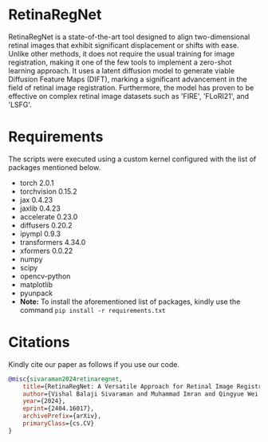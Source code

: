 # RetinaRegNet
RetinaRegNet is a state-of-the-art tool designed to align two-dimensional retinal images that exhibit significant displacement or shifts with ease. Unlike other methods, it does not require the usual training for image registration, making it one of the few tools to implement a zero-shot learning approach. It uses a latent diffusion model to generate viable Diffusion Feature Maps (DIFT), marking a significant advancement in the field of retinal image registration. Furthermore, the model has proven to be effective on complex retinal image datasets such as 'FIRE', 'FLoRI21', and 'LSFG'.
# Requirements
The scripts were executed using a custom kernel configured with the list of packages mentioned below.
* torch 2.0.1
* torchvision 0.15.2
* jax 0.4.23
* jaxlib 0.4.23
* accelerate 0.23.0
* diffusers 0.20.2
* ipympl 0.9.3
* transformers 4.34.0
* xformers 0.0.22
* numpy
* scipy
* opencv-python
* matplotlib
* pyunpack
* **Note:** To install the aforementioned list of packages, kindly use the command `pip install -r requirements.txt`
# Citations
Kindly cite our paper as follows if you use our code.
```bibtex
@misc{sivaraman2024retinaregnet,
    title={RetinaRegNet: A Versatile Approach for Retinal Image Registration},
    author={Vishal Balaji Sivaraman and Muhammad Imran and Qingyue Wei and Preethika Muralidharan and Michelle R. Tamplin and Isabella M. Grumbach and Randy H. Kardon and Jui-Kai Wang and Yuyin Zhou and Wei Shao},
    year={2024},
    eprint={2404.16017},
    archivePrefix={arXiv},
    primaryClass={cs.CV}
}
